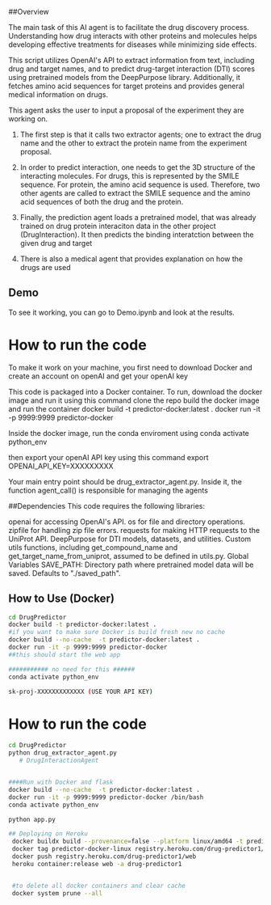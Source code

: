 ##Overview

The main task of this AI agent is to facilitate the drug discovery process. Understanding how drug interacts with other proteins and molecules helps developing effective treatments for diseases while minimizing side effects. 

This script utilizes OpenAI's API to extract information from text, including drug and target names, and to predict drug-target interaction (DTI) scores using pretrained models from the DeepPurpose library. Additionally, it fetches amino acid sequences for target proteins and provides general medical information on drugs.

This agent asks the user to input a proposal of the experiment they are working on. 
1. The first step is that it calls two extractor agents; one to extract the drug name and the other to extract the protein name from the experiment proposal.
2. In order to predict interaction, one needs to get the 3D structure of the interacting molecules. For drugs, this is represented by the SMILE sequence. For protein, the amino acid sequence is used. Therefore, two other agents are called to extract the SMILE sequence and the amino acid sequences of both the drug and the protein.
3. Finally, the prediction agent loads a pretrained model, that was already trained on drug protein interaciton data in the other project (DrugInteraction). It then predicts the binding interatction between the given drug and target

4. There is also a medical agent that provides explanation on how the drugs are used

## Demo 
To see it working, you can go to Demo.ipynb and look at the results. 


# How to run the code
To make it work on your machine, you first need to download Docker and create an account on openAI and get your openAI key

This code is packaged into a Docker container. 
To run, download the docker image and run it using this command
clone the repo
build the docker image and run the container
docker build -t predictor-docker:latest .
docker run -it -p 9999:9999 predictor-docker

Inside the docker image, run the conda enviroment using 
conda activate python_env

then export your openAI API key using this command
export OPENAI_API_KEY=XXXXXXXXX

Your main entry point should be drug_extractor_agent.py. Inside it, the function agent_call() is responsible for managing the agents


##Dependencies
This code requires the following libraries:

openai for accessing OpenAI's API.
os for file and directory operations.
zipfile for handling zip file errors.
requests for making HTTP requests to the UniProt API.
DeepPurpose for DTI models, datasets, and utilities.
Custom utils functions, including get_compound_name and get_target_name_from_uniprot, assumed to be defined in utils.py.
Global Variables
SAVE_PATH: Directory path where pretrained model data will be saved. Defaults to "./saved_path".






## How to Use (Docker)
```sh
cd DrugPredictor
docker build -t predictor-docker:latest .
#if you want to make sure Docker is build fresh new no cache
docker build --no-cache  -t predictor-docker:latest .
docker run -it -p 9999:9999 predictor-docker
##this should start the web app

########### no need for this ######
conda activate python_env

sk-proj-XXXXXXXXXXXXX (USE YOUR API KEY)
```

# How to run the code

```sh
cd DrugPredictor
python drug_extractor_agent.py
   # DrugInteractionAgent


####Run with Docker and flask
docker build --no-cache  -t predictor-docker:latest . 
docker run -it -p 9999:9999 predictor-docker /bin/bash
conda activate python_env

python app.py

## Deploying on Heroku
 docker buildx build --provenance=false --platform linux/amd64 -t predictor-docker-linux:latest .
 docker tag predictor-docker-linux registry.heroku.com/drug-predictor1/web
 docker push registry.heroku.com/drug-predictor1/web 
 heroku container:release web -a drug-predictor1


 #to delete all docker containers and clear cache
 docker system prune --all
 